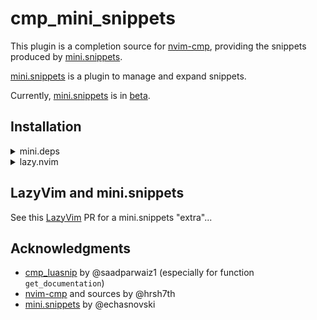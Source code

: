 # cmp_mini_snippets

This plugin is a completion source for [nvim-cmp],
providing the snippets produced by [mini.snippets].

[mini.snippets] is a plugin to manage and expand snippets.

Currently, [mini.snippets] is in [beta].

## Installation

<details>
<summary>mini.deps</summary>

```lua
local add, later = MiniDeps.add, MiniDeps.later

later(function()
  add({ -- Do read the installation section in the readme of mini.snippets!
    source = "echasnovski/mini.snippets",
    depends = { "rafamadriz/friendly-snippets" }
  })
  local snippets = require("mini.snippets")
  -- :h MiniSnippets-examples:
  snippets.setup({ snippets = { snippets.gen_loader.from_lang() }})

  add({ -- Do read the installation section in the readme of nvim-cmp!
    source = "hrsh7th/nvim-cmp",
    depends = { "abeldekat/cmp-mini-snippets" }, -- this plugin
  })
  local cmp = require("cmp")
  require'cmp'.setup({
    snippet = {
      expand = function(args) -- mini.snippets expands snippets from lsp...
        ---@diagnostic disable-next-line: undefined-global
        local insert = MiniSnippets.config.expand.insert or MiniSnippets.default_insert
        insert({ body = args.body }) -- Insert at cursor
      end,
    },
    sources = cmp.config.sources({ { name = "mini_snippets" } }),
    mapping = cmp.mapping.preset.insert(), -- more opts...
  })
end)
```

</details>

<details>
<summary>lazy.nvim</summary>

```lua
return {
  { -- Do read the installation section in the readme of mini.snippets!
    "echasnovski/mini.snippets",
    dependencies = "rafamadriz/friendly-snippets",
    -- :h MiniSnippets-examples:
    opts = function()
      local snippets = require("mini.snippets")
      return { snippets = { snippets.gen_loader.from_lang() }}
    end,
  },

  { -- Do read the installation section in the readme of nvim-cmp!
    "hrsh7th/nvim-cmp",
    main = "cmp",
    dependencies = { "abeldekat/cmp-mini-snippets" }, -- this plugin
    event = "InsertEnter",
    opts = function()
      local cmp = require("cmp")
      return {
        snippet = {
          expand = function(args) -- mini.snippets expands snippets from lsp...
            ---@diagnostic disable-next-line: undefined-global
            local insert = MiniSnippets.config.expand.insert or MiniSnippets.default_insert
            insert({ body = args.body }) -- Insert at cursor
          end,
        },
        sources = cmp.config.sources({ { name = "mini_snippets" } }),
        mapping = cmp.mapping.preset.insert(), -- more opts...
      }
    end,
  },
}
```

</details>

## LazyVim and mini.snippets

See this [LazyVim] PR for a mini.snippets "extra"...

## Acknowledgments

- [cmp_luasnip] by @saadparwaiz1 (especially for function `get_documentation`)
- [nvim-cmp] and sources by @hrsh7th
- [mini.snippets] by @echasnovski

[mini.snippets]: https://github.com/echasnovski/mini.snippets
[nvim-cmp]: https://github.com/hrsh7th/nvim-cmp
[cmp_luasnip]: https://github.com/saadparwaiz1/cmp_luasnip
[LazyVim]: https://github.com/LazyVim/LazyVim/pull/5274
[beta]: https://github.com/echasnovski/mini.nvim/issues/1428
